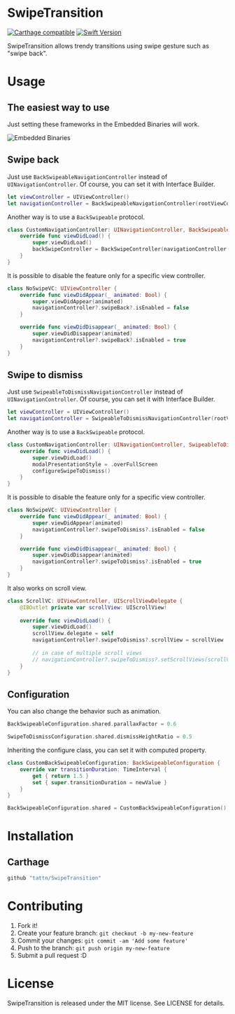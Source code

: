 SwipeTransition
===

[![Carthage compatible](https://img.shields.io/badge/Carthage-compatible-4BC51D.svg?style=flat)](https://github.com/Carthage/Carthage)
[![Swift Version](https://img.shields.io/badge/Swift-4-F16D39.svg)](https://developer.apple.com/swift)

SwipeTransition allows trendy transitions using swipe gesture such as "swipe back".

# Usage

## The easiest way to use

Just setting these frameworks in the Embedded Binaries will work.

![Embedded Binaries](https://github.com/tattn/SwipeTransition/raw/master/docs/assets/embedded_binaries.png)

## Swipe back

Just use `BackSwipeableNavigationController` instead of `UINavigationController`. Of course, you can set it with Interface Builder.

```swift
let viewController = UIViewController()
let navigationController = BackSwipeableNavigationController(rootViewControlelr: viewController)
````

Another way is to use a `BackSwipeable` protocol.

```swift
class CustomNavigationController: UINavigationController, BackSwipeable {
    override func viewDidLoad() {
        super.viewDidLoad()
        backSwipeController = BackSwipeController(navigationController: self)
    }
}
```

It is possible to disable the feature only for a specific view controller.

```swift
class NoSwipeVC: UIViewController {
    override func viewDidAppear(_ animated: Bool) {
        super.viewDidAppear(animated)
        navigationController?.swipeBack?.isEnabled = false
    }

    override func viewDidDisappear(_ animated: Bool) {
        super.viewDidDisappear(animated)
        navigationController?.swipeBack?.isEnabled = true
    }
}
```

## Swipe to dismiss

Just use `SwipeableToDismissNavigationController` instead of `UINavigationController`. Of course, you can set it with Interface Builder.

```swift
let viewController = UIViewController()
let navigationController = SwipeableToDismissNavigationController(rootViewControlelr: viewController)
````

Another way is to use a `BackSwipeable` protocol.

```swift
class CustomNavigationController: UINavigationController, SwipeableToDismiss {
    override func viewDidLoad() {
        super.viewDidLoad()
        modalPresentationStyle = .overFullScreen
        configureSwipeToDismiss()
    }
}
```

It is possible to disable the feature only for a specific view controller.

```swift
class NoSwipeVC: UIViewController {
    override func viewDidAppear(_ animated: Bool) {
        super.viewDidAppear(animated)
        navigationController?.swipeToDismiss?.isEnabled = false
    }

    override func viewDidDisappear(_ animated: Bool) {
        super.viewDidDisappear(animated)
        navigationController?.swipeToDismiss?.isEnabled = true
    }
}
```

It also works on scroll view.

```swift
class ScrollVC: UIViewController, UIScrollViewDelegate {
    @IBOutlet private var scrollView: UIScrollView!
    
    override func viewDidLoad() {
        super.viewDidLoad()
        scrollView.delegate = self
        navigationController?.swipeToDismiss?.scrollView = scrollView
        
        // in case of multiple scroll views
        // navigationController?.swipeToDismiss?.setScrollViews(scrollViews)
    }
}
```

## Configuration

You can also change the behavior such as animation.

```swift
BackSwipeableConfiguration.shared.parallaxFactor = 0.6

SwipeToDismissConfiguration.shared.dismissHeightRatio = 0.5
```

Inheriting the configure class, you can set it with computed property.

```swift
class CustomBackSwipeableConfiguration: BackSwipeableConfiguration {
    override var transitionDuration: TimeInterval {
        get { return 1.5 }
        set { super.transitionDuration = newValue }
    }
}

BackSwipeableConfiguration.shared = CustomBackSwipeableConfiguration()
```


# Installation

## Carthage

```ruby
github "tattn/SwipeTransition"
```


# Contributing

1. Fork it!
2. Create your feature branch: `git checkout -b my-new-feature`
3. Commit your changes: `git commit -am 'Add some feature'`
4. Push to the branch: `git push origin my-new-feature`
5. Submit a pull request :D

# License

SwipeTransition is released under the MIT license. See LICENSE for details.
